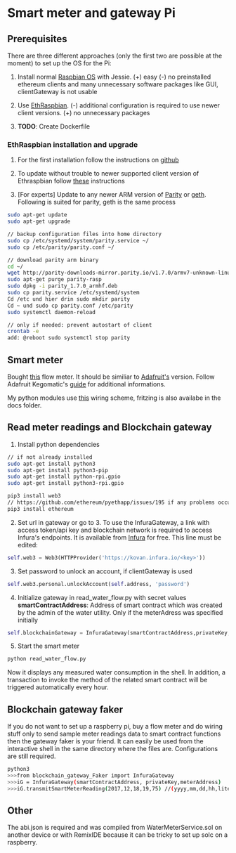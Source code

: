# Smart meter and gateway Pi

## Prerequisites

There are three different approaches (only the first two are possible at the moment) to set up the OS for the Pi:

1. Install normal [Raspbian OS](https://www.raspberrypi.org/downloads/raspbian/) with Jessie. (+) easy (-) no preinstalled ethereum clients and many unnecessary software packages like GUI, clientGateway is not usable

2. Use [EthRaspbian](https://github.com/diglos/pi-gen). (-) additional configuration is required to use newer client versions. (+) no unnecessary packages

3. **TODO**: Create Dockerfile

### EthRaspbian installation and upgrade

1. For the first installation follow the instructions on [github](https://github.com/diglos/pi-gen)

2. To update without trouble to newer supported client version of Ethraspbian follow [these](https://www.reddit.com/r/ethereum/comments/76pi6e/ethereum_on_arm_debian_packages_update_for/) instructions

3. [For experts] Update to any newer ARM version of [Parity](https://github.com/paritytech/parity) or [geth](https://github.com/ethereum/go-ethereum/releases). Following is suited for parity, geth is the same process

```bash
sudo apt-get update
sudo apt-get upgrade

// backup configuration files into home directory
sudo cp /etc/systemd/system/parity.service ~/
sudo cp /etc/parity/parity.conf ~/

// download parity arm binary
cd ~/
wget http://parity-downloads-mirror.parity.io/v1.7.0/armv7-unknown-linux-gnueabihf/parity_1.7.0_armhf.deb
sudo apt-get purge parity-rasp
sudo dpkg -i parity_1.7.0_armhf.deb
sudo cp parity.service /etc/systemd/system
Cd /etc und hier drin sudo mkdir parity
Cd ~ und sudo cp parity.conf /etc/parity
sudo systemctl daemon-reload

// only if needed: prevent autostart of client
crontab -e
add: @reboot sudo systemctl stop parity
```

## Smart meter

Bought [this](https://www.amazon.de/gp/product/B00QC6L3T8/ref=oh_aui_detailpage_o05_s00?ie=UTF8&psc=1) flow meter. It should be similiar to [Adafruit's](https://www.adafruit.com/product/828) version. Follow Adafruit Kegomatic's [guide](https://learn.adafruit.com/adafruit-keg-bot?view=all) for additional informations.

My python modules use [this](../docs/img/Water_Meter.png) wiring scheme, fritzing is also availabe in the docs folder.

## Read meter readings and Blockchain gateway

1. Install python dependencies

```bash
// if not already installed
sudo apt-get install python3
sudo apt-get install python3-pip
sudo apt-get install python-rpi.gpio
sudo apt-get install python3-rpi.gpio

pip3 install web3
// https://github.com/ethereum/pyethapp/issues/195 if any problems occur
pip3 install ethereum
```

2. Set url in gateway or go to 3. 
To use the InfuraGateway, a link with access token/api key and blockchain network is required to access Infura's endpoints. It is available from [Infura](https://infura.io/signup) for free. This line must be edited:

```python
self.web3 = Web3(HTTPProvider('https://kovan.infura.io/<key>'))
```

3. Set password to unlock an account, if clientGateway is used

```python
self.web3.personal.unlockAccount(self.address, 'password')
```

4. Initialize gateway in read_water_flow.py with secret values
**smartContractAddress**: Address of smart contract which was created by the admin of the water utility. Only if the meterAdress was specified initially

```python
self.blockchainGateway = InfuraGateway(smartContractAddress,privateKey,meterAddress)
```

5. Start the smart meter

```bash
python read_water_flow.py
```

Now it displays any measured water consumption in the shell. In addition, a transaction to invoke the method of the related smart contract will be triggered automatically every hour.

## Blockchain gateway faker

If you do not want to set up a raspberry pi, buy a flow meter and do wiring stuff only to send sample meter readings data to smart contract functions then the gateway faker is your friend. It can easily be used from the interactive shell in the same directory where the files are. Configurations are still required.

```bash
python3
>>>from blockchain_gateway_Faker import InfuraGateway
>>>iG = InfuraGateway(smartContractAddress, privateKey,meterAddress)
>>>iG.transmitSmartMeterReading(2017,12,18,19,75) //(yyyy,mm,dd,hh,liters)
```

## Other

The abi.json is required and was compiled from WaterMeterService.sol on another device or with RemixIDE because it can be tricky to set up solc on a raspberry.
